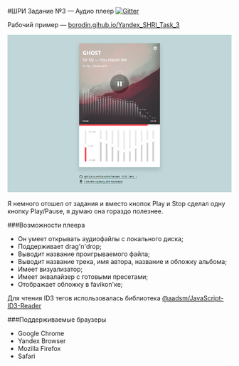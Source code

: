 #ШРИ Задание №3 — Аудио плеер
[![Gitter](https://badges.gitter.im/shri-2015/gitter.svg)](https://gitter.im/shri-2015//main)

Рабочий пример — [borodin.gihub.io/Yandex_SHRI_Task_3](http://borodin.github.io/Yandex_SHRI_Task_3/)

[![Скриншот плеера](http://raw.githubusercontent.com/Borodin/Yandex_SHRI_Task_3/gh-pages/img/demo.png)](http://borodin.github.io/Yandex_SHRI_Task_3/)

Я немного отошел от задания и вместо кнопок Play и Stop сделал одну кнопку Play/Pause, я думаю она гораздо полезнее.

###Возможности плеера
* Он умеет открывать аудиофайлы с локального диска;
* Поддерживает drag'n'drop;
* Выводит название проигрываемого файла;
* Выводит название трека, имя автора, название и обложку альбома;
* Имеет визуализатор;
* Имеет эквалайзер с готовыми пресетами;
* Отображает обложку в favikon'ке;

Для чтения ID3 тегов использовалась библиотека [@aadsm/JavaScript-ID3-Reader](http://github.com/aadsm/JavaScript-ID3-Reader)


###Поддерживаемые браузеры
* Google Chrome
* Yandex Browser
* Mozilla Firefox
* Safari